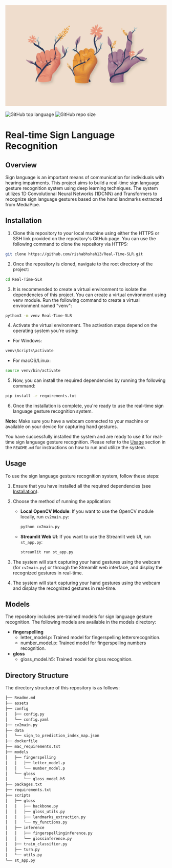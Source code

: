 
![Logo](/assets/ASL-cover-image.webp)

![GitHub top language](https://img.shields.io/github/languages/top/rishabhshah13/Real-Time-SLR?style=flat-square)
![GitHub repo size](https://img.shields.io/github/repo-size/rishabhshah13/Real-Time-SLR?color=yellow&style=flat-square)

# Real-time Sign Language Recognition

## Overview
Sign language is an important means of communication for individuals with hearing impairments. This project aims to build a real-time sign language gesture recognition system using deep learning techniques. The system utilizes 1D Convolutional Neural Networks (1DCNN) and Transformers to recognize sign language gestures based on the hand landmarks extracted from MediaPipe.

## Installation
1. Clone this repository to your local machine using either the HTTPS or SSH link provided on the repository's GitHub page. You can use the following command to clone the repository via HTTPS:

```bash
git clone https://github.com/rishabhshah13/Real-Time-SLR.git
```

2. Once the repository is cloned, navigate to the root directory of the project:

```bash
cd Real-Time-SLR
```

3. It is recommended to create a virtual environment to isolate the dependencies of this project. You can create a virtual environment using venv module. Run the following command to create a virtual environment named "venv":

```bash
python3 -m venv Real-Time-SLR
```

4. Activate the virtual environment. The activation steps depend on the operating system you're using:

- For Windows:
```bash
venv\Scripts\activate
```
- For macOS/Linux:
```bash
source venv/bin/activate
```

5. Now, you can install the required dependencies by running the following command:

```bash
pip install -r requirements.txt
```

6. Once the installation is complete, you're ready to use the real-time sign language gesture recognition system.

**Note:** Make sure you have a webcam connected to your machine or available on your device for capturing hand gestures.

You have successfully installed the system and are ready to use it for real-time sign language gesture recognition. Please refer to the [Usage](#usage) section in the `README.md` for instructions on how to run and utilize the system.

## Usage
To use the sign language gesture recognition system, follow these steps:

1. Ensure that you have installed all the required dependencies (see [Installation](#installation)).

2. Choose the method of running the application:
   - **Local OpenCV Module**:
     If you want to use the OpenCV module locally, run `cv2main.py`:

     ```bash
     python cv2main.py
     ```

   - **Streamlit Web UI**:
     If you want to use the Streamlit web UI, run `st_app.py`:

     ```bash
     streamlit run st_app.py
     ```

3. The system will start capturing your hand gestures using the webcam (for `cv2main.py`) or through the Streamlit web interface, and display the recognized gestures in real-time.


3. The system will start capturing your hand gestures using the webcam and display the recognized gestures in real-time.

## Models
The repository includes pre-trained models for sign language gesture recognition. The following models are available in the models directory:

- **fingerspelling**
  - letter_model.p: Trained model for fingerspelling lettersrecognition.
  - number_model.p: Trained model for fingerspelling numbers recognition.
- **gloss**
  - gloss_model.h5: Trained model for gloss recognition.



## Directory Structure
The directory structure of this repository is as follows:

```bash
├── Readme.md
├── assets
├── config
│   ├── config.py
│   └── config.yaml
├── cv2main.py
├── data
│   └── sign_to_prediction_index_map.json
├── dockerfile
├── mac_requirements.txt
├── models
│   ├── fingerspelling
│   │   ├── letter_model.p
│   │   └── number_model.p
│   └── gloss
│       └── gloss_model.h5
├── packages.txt
├── requirements.txt
├── scripts
│   ├── gloss
│   │   ├── backbone.py
│   │   ├── gloss_utils.py
│   │   ├── landmarks_extraction.py
│   │   └── my_functions.py
│   ├── inference
│   │   ├── fingerspellinginference.py
│   │   └── glossinference.py
│   ├── train_classifier.py
│   ├── turn.py
│   └── utils.py
└── st_app.py
```

